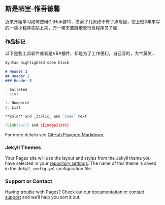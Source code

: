 ## 斯是陋室-惟吾德馨

近来开始学习如何使用GitHub装13，摸索了几天终于有了点眉目，把上班3年来写的一些小程序先贴上来，万一哪天要跳槽改行当程序员了呢.

### 作品标记

以下是些工具软件或者是VBA插件，都是为了工作便利，自己写的，大牛莫笑...

```markdown
Syntax highlighted code block

# Header 1
## Header 2
### Header 3

- Bulleted
- List

1. Numbered
2. List

**Bold** and _Italic_ and `Code` text

[Link](url) and ![Image](src)
```

For more details see [GitHub Flavored Markdown](https://guides.github.com/features/mastering-markdown/).

### Jekyll Themes

Your Pages site will use the layout and styles from the Jekyll theme you have selected in your [repository settings](https://github.com/flysafely/Python-Diary-/settings). The name of this theme is saved in the Jekyll `_config.yml` configuration file.

### Support or Contact

Having trouble with Pages? Check out our [documentation](https://help.github.com/categories/github-pages-basics/) or [contact support](https://github.com/contact) and we’ll help you sort it out.

